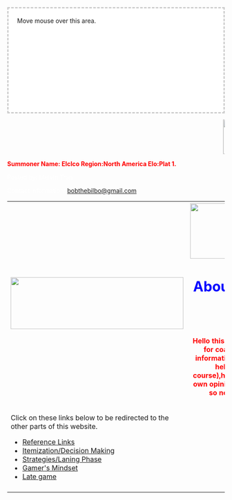 <DOCTYPE html>
<html>
<Head>
<script type="text/javascript">
 	$(document).ready(function(){
      	$('#test-area').mouseout(function(){
           	$('#mycursor').hide();
           	return >false;
      	});
      	$('#test-area').mouseenter(function(){
           	$('#mycursor').show();
           	return >false;
      	});
      	$('#test-area').mousemove(function(e){
           	$('#mycursor').css('left', e.clientX - 20).css('top', e.clientY + 7);
      	});
});
</script>
<style>
div {
    border: 1px solid black;
    background-color: lightblue;
    padding-top: 50px;
    padding-right: 30px;
    padding-bottom: 50px;
    padding-left: 100px;
}
#test-area {
 	height: 200px;
 	border: 3px dashed #CCCCCC;
 	background: #FFFFFF;
 	padding: 20px;
 	cursor: url("http://ddragon.leagueoflegends.com/cdn/6.24.1/img/item/3078.png");
}
#mycursor {
 	cursor: none;
 	width: 97px;
 	height: 137px;
 	background: url("images/custom-cursor.jpg") no-repeat left top;
 	position: absolute;
 	display: none;
 	top: 0;
 	left: 0;
 	z-index: 10000;
}
</style>
<div id="test-area">
     Move mouse over this area.
</div>
<div id="mycursor"></div>
</Head>

<title>LoL Coaching</title>


<body background="http://5pots.com/img/upload/SR%20Wallpaper.jpg">


<marquee behavior="scroll" direction="left"><img src="https://scontent-sea1-1.xx.fbcdn.net/v/t1.0-9/15873532_1635479153424218_2877884122929684993_n.jpg?oh=ec7eba5e576a371353a853c88d87d363&oe=58EB7B1D" width="120" height="80" alt="Natural" /></marquee>
<br>
<p style="color:red;"><b>Summoner Name: EIcIco
  Region:North America
  Elo:Plat 1.</b></p>

<table style="width:100%">
  <tr>
  <td><img src="http://s.lolstatic.com/site/ekko-comic/f4c70d670bccb225431148424fc4900fc49da818/issue/01/pages/en_US/12/12_1.jpg" width="400" height="120"></td>
    <th><img src="http://i.imgur.com/4eSpH89.gif" width="300" height="128"><h1 style="color:blue;">About me and this website:</h1>
<br>
<p style="color:red;">Hello this is a non-benefitial website for coaching on LoL.Almost all information is from me(with a bit of help
from references of course),however,it is biased with my own opinions and views of the game so not all of it will help 
you.</p>
</th> 
  
  <tr>
  <td><p>Click on these links below to be redirected to the other parts of this website.</p><nav>
  <ul>
    <li><a href="https://melvin-tran-cs.github.io/Reference-Links/">Reference Links</a></li>
    <li><a href="https://melvin-tran-cs.github.io/Itemization/">Itemization/Decision Making</a></li>
    <li><a href="Strategies and Laning Phase.html">Strategies/Laning Phase</a></li>
    <li><a href="Gamer's Mindset.html">Gamer's Mindset</a></li>
    <li><a href="Late Game.html">Late game</a></li>
  </ul>
  </nav></td>
    <td></td> 
    <td></td>
  </tr>
  <tr>
    <td></td>
    <td></td> 
    <td></td>
  </tr>
  
 
  <footer>
  <p style="color:white;">Posted by: Melvin Tran</p>
  <p style="color:white;">Contact information: <a href="bobthebilbo@gmail.com">
   bobthebilbo@gmail.com</a>.</p>
</footer>
  
